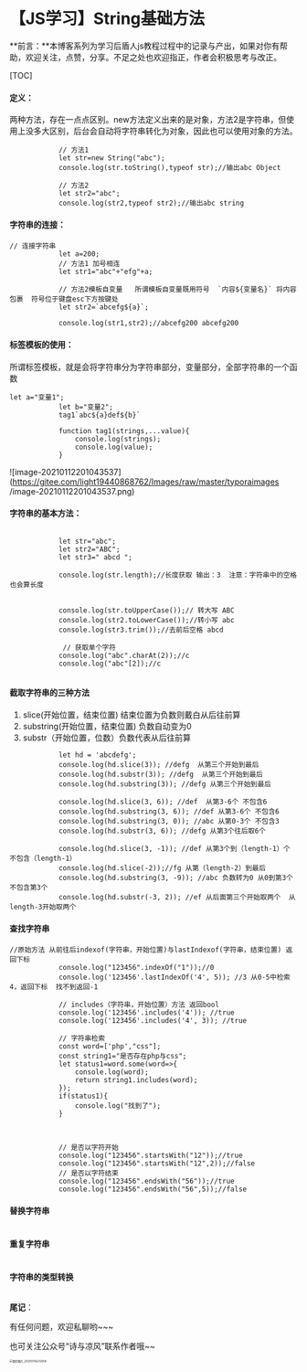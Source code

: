 # 【JS学习】String基础方法

**前言：**本博客系列为学习后盾人js教程过程中的记录与产出，如果对你有帮助，欢迎关注，点赞，分享。不足之处也欢迎指正，作者会积极思考与改正。

[TOC]

#### 定义：

两种方法，存在一点点区别。new方法定义出来的是对象，方法2是字符串，但使用上没多大区别，后台会自动将字符串转化为对象，因此也可以使用对象的方法。

```
			// 方法1
            let str=new String("abc");
            console.log(str.toString(),typeof str);//输出abc Object

            // 方法2
            let str2="abc";
            console.log(str2,typeof str2);//输出abc string
```



#### 字符串的连接：

```
// 连接字符串
            let a=200;
            // 方法1 加号相连
            let str1="abc"+"efg"+a;

            // 方法2模板自变量   所谓模板自变量既用符号  `内容${变量名}` 将内容包裹  符号位于键盘esc下方按键处
            let str2=`abcefg${a}`;

            console.log(str1,str2);//abcefg200 abcefg200
```



#### 标签模板的使用：

所谓标签模板，就是会将字符串分为字符串部分，变量部分，全部字符串的一个函数

```
let a="变量1";
            let b="变量2";
            tag1`abc${a}def${b}`

            function tag1(strings,...value){
                console.log(strings);
                console.log(value);
            }
```

![image-20210112201043537](https://gitee.com/light19440868762/Images/raw/master/typoraimages /image-20210112201043537.png)

#### 字符串的基本方法：

```
 			
            let str="abc";
            let str2="ABC";
            let str3=" abcd ";
           
            console.log(str.length);//长度获取 输出：3  注意：字符串中的空格也会算长度
            
            
            console.log(str.toUpperCase());// 转大写 ABC
            console.log(str2.toLowerCase());//转小写 abc
            console.log(str3.trim());//去前后空格 abcd
            
             // 获取单个字符
            console.log("abc".charAt(2));//c
            console.log("abc"[2]);//c
            
```



#### 截取字符串的三种方法

1. slice(开始位置，结束位置)  结束位置为负数则戴白从后往前算
2. substring(开始位置，结束位置)  负数自动变为0
3. substr（开始位置，位数）负数代表从后往前算

```
			let hd = 'abcdefg';
            console.log(hd.slice(3)); //defg  从第三个开始到最后
            console.log(hd.substr(3)); //defg  从第三个开始到最后
            console.log(hd.substring(3)); //defg 从第三个开始到最后

            console.log(hd.slice(3, 6)); //def  从第3-6个 不包含6
            console.log(hd.substring(3, 6)); //def 从第3-6个 不包含6
            console.log(hd.substring(3, 0)); //abc 从第0-3个 不包含3
            console.log(hd.substr(3, 6)); //defg 从第3个往后取6个

            console.log(hd.slice(3, -1)); //def 从第3个到（length-1）个  不包含（length-1）
            console.log(hd.slice(-2));//fg 从第（length-2）到最后
            console.log(hd.substring(3, -9)); //abc 负数转为0 从0到第3个 不包含第3个
            console.log(hd.substr(-3, 2)); //ef 从后面第三个开始取两个  从length-3开始取两个
```

#### 查找字符串

```
//原始方法 从前往后indexof(字符串，开始位置)与lastIndexof(字符串，结束位置) 返回下标
            console.log("123456".indexOf("1"));//0
            console.log('123456'.lastIndexOf('4', 5)); //3 从0-5中检索4，返回下标  找不到返回-1

            // includes（字符串，开始位置）方法 返回bool
            console.log('123456'.includes('4')); //true
            console.log('123456'.includes('4', 3)); //true  
            
            // 字符串检索
            const word=['php',"css"];
            const string1="是否存在php与css";
            let status1=word.some(word=>{
                console.log(word);
                return string1.includes(word);
            });
            if(status1){
                console.log("找到了");
            }
            
            
            
            // 是否以字符开始
            console.log("123456".startsWith("12"));//true
            console.log("123456".startsWith("12",2));//false
            // 是否以字符结束
            console.log("123456".endsWith("56"));//true
            console.log("123456".endsWith("56",5));//false
```



#### 替换字符串

```

```

#### 重复字符串

```

```



#### 字符串的类型转换

```

```

**尾记**：

有任何问题，欢迎私聊哟~~~

也可关注公众号“诗与凉风”联系作者哦~~

<img src="https://gitee.com/light19440868762/Images/raw/master/typoraimages /微信图片_20200706212958.jpg" alt="微信图片_20200706212958" style="zoom:33%;" />